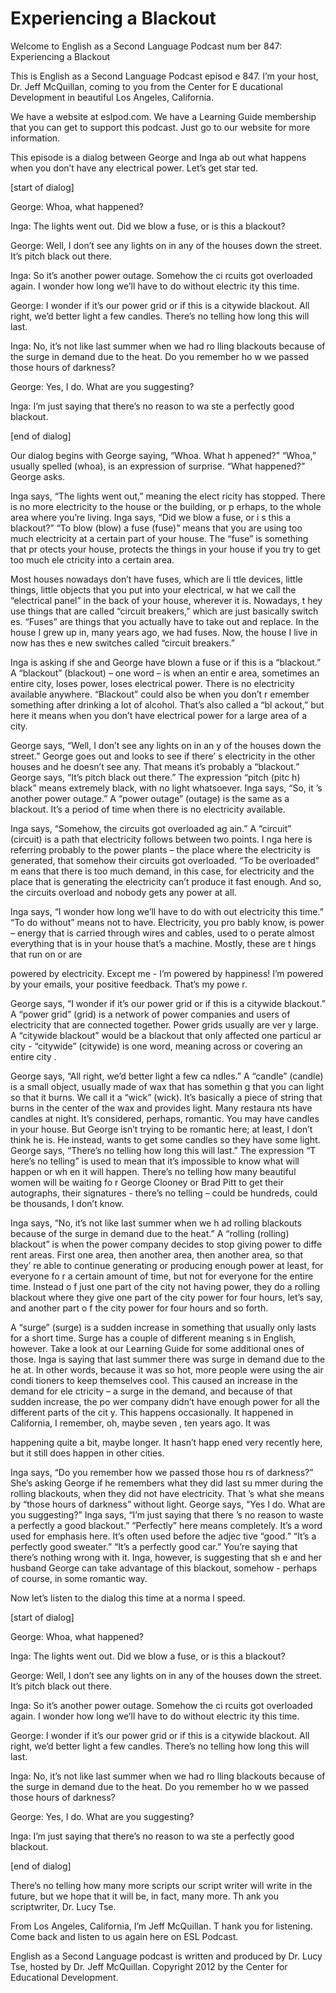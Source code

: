 # Experiencing a Blackout

Welcome to English as a Second Language Podcast num ber 847: Experiencing a Blackout 

This is English as a Second Language Podcast episod e 847. I’m your host, Dr. Jeff McQuillan, coming to you from the Center for E ducational Development in beautiful Los Angeles, California.  

We have a website at eslpod.com. We have a Learning  Guide membership that you can get to support this podcast. Just go to our  website for more information. 

This episode is a dialog between George and Inga ab out what happens when you don’t have any electrical power. Let’s get star ted. 

[start of dialog] 

George:  Whoa, what happened? 

Inga:  The lights went out. Did we blow a fuse, or is this a blackout?   

George:  Well, I don’t see any lights on in any of the houses down the street. It’s pitch black out there. 

Inga:  So it’s another power outage. Somehow the ci rcuits got overloaded again. I wonder how long we’ll have to do without electric ity this time. 

George:  I wonder if it’s our power grid or if this  is a citywide blackout. All right, we’d better light a few candles. There’s no telling  how long this will last.   

Inga:  No, it’s not like last summer when we had ro lling blackouts because of the surge in demand due to the heat. Do you remember ho w we passed those hours of darkness? 

George:  Yes, I do. What are you suggesting? 

Inga:  I’m just saying that there’s no reason to wa ste a perfectly good blackout. 

[end of dialog] 

Our dialog begins with George saying, “Whoa. What h appened?” “Whoa,” usually spelled (whoa), is an expression of surprise. “What  happened?” George asks.  

Inga says, “The lights went out,” meaning the elect ricity has stopped. There is no more electricity to the house or the building, or p erhaps, to the whole area where you’re living. Inga says, “Did we blow a fuse, or i s this a blackout?” “To blow (blow) a fuse (fuse)” means that you are using too much electricity at a certain part of your house. The “fuse” is something that pr otects your house, protects the things in your house if you try to get too much ele ctricity into a certain area.  

Most houses nowadays don’t have fuses, which are li ttle devices, little things, little objects that you put into your electrical, w hat we call the “electrical panel” in the back of your house, wherever it is. Nowadays, t hey use things that are called “circuit breakers,” which are just basically switch es. “Fuses” are things that you actually have to take out and replace. In the house  I grew up in, many years ago, we had fuses. Now, the house I live in now has thes e new switches called “circuit breakers.”  

Inga is asking if she and George have blown a fuse or if this is a “blackout.” A “blackout” (blackout) – one word – is when an entir e area, sometimes an entire city, loses power, loses electrical power. There is  no electricity available anywhere. “Blackout” could also be when you don’t r emember something after drinking a lot of alcohol. That’s also called a “bl ackout,” but here it means when you don’t have electrical power for a large area of  a city.  

George says, “Well, I don’t see any lights on in an y of the houses down the street.” George goes out and looks to see if there’ s electricity in the other houses and he doesn’t see any. That means it’s probably a “blackout.” George says, “It’s pitch black out there.” The expression “pitch (pitc h) black” means extremely black, with no light whatsoever. Inga says, “So, it ’s another power outage.” A “power outage” (outage) is the same as a blackout. It’s a period of time when there is no electricity available.  

Inga says, “Somehow, the circuits got overloaded ag ain.” A “circuit” (circuit) is a path that electricity follows between two points. I nga here is referring probably to the power plants – the place where the electricity is generated, that somehow their circuits got overloaded. “To be overloaded” m eans that there is too much demand, in this case, for electricity and the place  that is generating the electricity can’t produce it fast enough. And so, the circuits overload and nobody gets any power at all.  

Inga says, “I wonder how long we’ll have to do with out electricity this time.” “To do without” means not to have. Electricity, you pro bably know, is power – energy that is carried through wires and cables, used to o perate almost everything that is in your house that’s a machine. Mostly, these are t hings that run on or are  

powered by electricity. Except me -  I’m powered by  happiness! I’m powered by your emails, your positive feedback. That’s my powe r.  

George says, “I wonder if it’s our power grid or if  this is a citywide blackout.” A “power grid” (grid) is a network of power companies  and users of electricity that are connected together. Power grids usually are ver y large. A “citywide blackout” would be a blackout that only affected one particul ar city - “citywide” (citywide) is one word, meaning across or covering an entire city .  

George says, “All right, we’d better light a few ca ndles.” A “candle” (candle) is a small object, usually made of wax that has somethin g that you can light so that it burns. We call it a “wick” (wick). It’s basically a  piece of string that burns in the center of the wax and provides light. Many restaura nts have candles at night. It’s considered, perhaps, romantic. You may have candles  in your house. But George isn’t trying to be romantic here; at least, I don’t think he is. He instead, wants to get some candles so they have some light. George says, “There’s no telling how long this will last.” The expression “T here’s no telling” is used to mean that it’s impossible to know what will happen or wh en it will happen. There’s no telling how many beautiful women will be waiting fo r George Clooney or Brad Pitt to get their autographs, their signatures - there’s  no telling – could be hundreds, could be thousands, I don’t know. 

Inga says, “No, it’s not like last summer when we h ad rolling blackouts because of the surge in demand due to the heat.” A “rolling  (rolling) blackout” is when the power company decides to stop giving power to diffe rent areas. First one area, then another area, then another area, so that they’ re able to continue generating or producing enough power at least, for everyone fo r a certain amount of time, but not for everyone for the entire time. Instead o f just one part of the city not having power, they do a rolling blackout where they  give one part of the city power for four hours, let’s say, and another part o f the city power for four hours and so forth.  

A “surge” (surge) is a sudden increase in something  that usually only lasts for a short time. Surge has a couple of different meaning s in English, however. Take a look at our Learning Guide for some additional ones  of those. Inga is saying that last summer there was surge in demand due to the he at. In other words, because it was so hot, more people were using the air condi tioners to keep themselves cool. This caused an increase in the demand for ele ctricity – a surge in the demand, and because of that sudden increase, the po wer company didn’t have enough power for all the different parts of the cit y. This happens occasionally. It happened in California, I remember, oh, maybe seven , ten years ago. It was  

happening quite a bit, maybe longer. It hasn’t happ ened very recently here, but it still does happen in other cities.  

Inga says, “Do you remember how we passed those hou rs of darkness?” She’s asking George if he remembers what they did last su mmer during the rolling blackouts, when they did not have electricity. That ’s what she means by “those hours of darkness” without light. George says, “Yes  I do. What are you suggesting?” Inga says, “I’m just saying that there ’s no reason to waste a perfectly a good blackout.” “Perfectly” here means completely. It’s a word used for emphasis here. It’s often used before the adjec tive “good.” “It’s a perfectly good sweater.” “It’s a perfectly good car.” You’re saying that there’s nothing wrong with it. Inga, however, is suggesting that sh e and her husband George can take advantage of this blackout, somehow - perhaps of course, in some romantic way. 

Now let’s listen to the dialog this time at a norma l speed. 

[start of dialog] 

George:  Whoa, what happened? 

Inga:  The lights went out. Did we blow a fuse, or is this a blackout?   

George:  Well, I don’t see any lights on in any of the houses down the street. It’s pitch black out there. 

Inga:  So it’s another power outage. Somehow the ci rcuits got overloaded again. I wonder how long we’ll have to do without electric ity this time. 

George:  I wonder if it’s our power grid or if this  is a citywide blackout. All right, we’d better light a few candles. There’s no telling  how long this will last.   

Inga:  No, it’s not like last summer when we had ro lling blackouts because of the surge in demand due to the heat. Do you remember ho w we passed those hours of darkness? 

George:  Yes, I do. What are you suggesting? 

Inga:  I’m just saying that there’s no reason to wa ste a perfectly good blackout. 

[end of dialog] 

There’s no telling how many more scripts our script writer will write in the future, but we hope that it will be, in fact, many more. Th ank you scriptwriter, Dr. Lucy Tse. 

From Los Angeles, California, I’m Jeff McQuillan. T hank you for listening. Come back and listen to us again here on ESL Podcast. 

English as a Second Language podcast is written and  produced by Dr. Lucy Tse, hosted by Dr. Jeff McQuillan. Copyright 2012 by the  Center for Educational Development.

